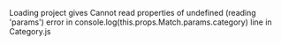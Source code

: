 Loading project gives Cannot read properties of undefined (reading 'params') error in console.log(this.props.Match.params.category) line in Category.js
